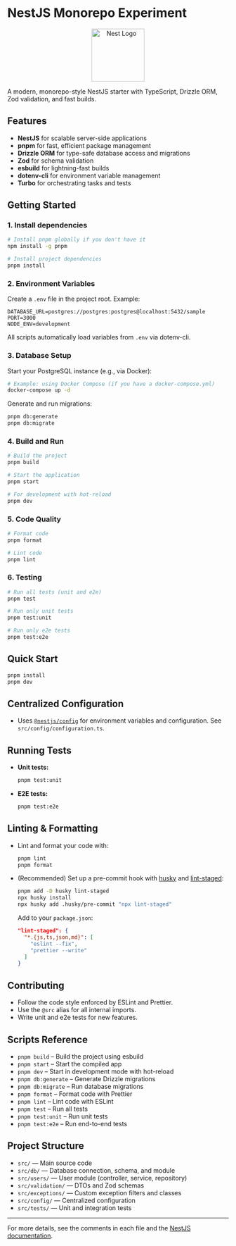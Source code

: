 # NestJS Monorepo Experiment

<p align="center">
  <a href="http://nestjs.com/" target="blank"><img src="https://nestjs.com/img/logo-small.svg" width="120" alt="Nest Logo" /></a>
</p>

A modern, monorepo-style NestJS starter with TypeScript, Drizzle ORM, Zod validation, and fast builds.

## Features

- **NestJS** for scalable server-side applications
- **pnpm** for fast, efficient package management
- **Drizzle ORM** for type-safe database access and migrations
- **Zod** for schema validation
- **esbuild** for lightning-fast builds
- **dotenv-cli** for environment variable management
- **Turbo** for orchestrating tasks and tests

## Getting Started

### 1. Install dependencies

```bash
# Install pnpm globally if you don't have it
npm install -g pnpm

# Install project dependencies
pnpm install
```

### 2. Environment Variables

Create a `.env` file in the project root. Example:

```
DATABASE_URL=postgres://postgres:postgres@localhost:5432/sample
PORT=3000
NODE_ENV=development
```

All scripts automatically load variables from `.env` via dotenv-cli.

### 3. Database Setup

Start your PostgreSQL instance (e.g., via Docker):

```bash
# Example: using Docker Compose (if you have a docker-compose.yml)
docker-compose up -d
```

Generate and run migrations:

```bash
pnpm db:generate
pnpm db:migrate
```

### 4. Build and Run

```bash
# Build the project
pnpm build

# Start the application
pnpm start

# For development with hot-reload
pnpm dev
```

### 5. Code Quality

```bash
# Format code
pnpm format

# Lint code
pnpm lint
```

### 6. Testing

```bash
# Run all tests (unit and e2e)
pnpm test

# Run only unit tests
pnpm test:unit

# Run only e2e tests
pnpm test:e2e
```

## Quick Start

```bash
pnpm install
pnpm dev
```

## Centralized Configuration

- Uses [`@nestjs/config`](https://docs.nestjs.com/techniques/configuration) for environment variables and configuration. See `src/config/configuration.ts`.

## Running Tests

- **Unit tests:**
  ```bash
  pnpm test:unit
  ```
- **E2E tests:**
  ```bash
  pnpm test:e2e
  ```

## Linting & Formatting

- Lint and format your code with:
  ```bash
  pnpm lint
  pnpm format
  ```
- (Recommended) Set up a pre-commit hook with [husky](https://typicode.github.io/husky/) and [lint-staged](https://github.com/okonet/lint-staged):
  ```bash
  pnpm add -D husky lint-staged
  npx husky install
  npx husky add .husky/pre-commit "npx lint-staged"
  ```
  Add to your `package.json`:
  ```json
  "lint-staged": {
    "*.{js,ts,json,md}": [
      "eslint --fix",
      "prettier --write"
    ]
  }
  ```

## Contributing

- Follow the code style enforced by ESLint and Prettier.
- Use the `@src` alias for all internal imports.
- Write unit and e2e tests for new features.

## Scripts Reference

- `pnpm build` – Build the project using esbuild
- `pnpm start` – Start the compiled app
- `pnpm dev` – Start in development mode with hot-reload
- `pnpm db:generate` – Generate Drizzle migrations
- `pnpm db:migrate` – Run database migrations
- `pnpm format` – Format code with Prettier
- `pnpm lint` – Lint code with ESLint
- `pnpm test` – Run all tests
- `pnpm test:unit` – Run unit tests
- `pnpm test:e2e` – Run end-to-end tests

## Project Structure

- `src/` — Main source code
- `src/db/` — Database connection, schema, and module
- `src/users/` — User module (controller, service, repository)
- `src/validation/` — DTOs and Zod schemas
- `src/exceptions/` — Custom exception filters and classes
- `src/config/` — Centralized configuration
- `src/tests/` — Unit and integration tests

---

For more details, see the comments in each file and the [NestJS documentation](https://docs.nestjs.com/).
